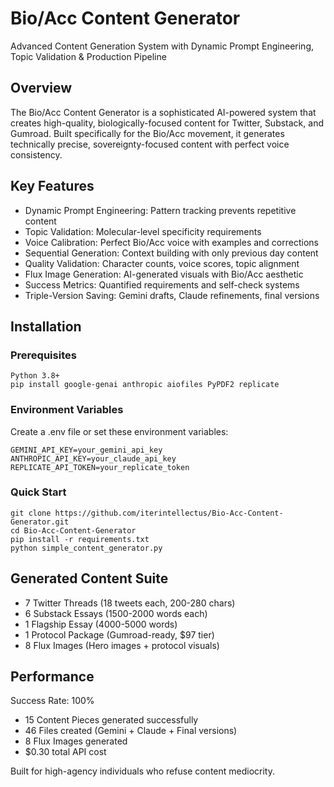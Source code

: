 # Bio/Acc Content Generator

Advanced Content Generation System with Dynamic Prompt Engineering, Topic Validation & Production Pipeline

## Overview

The Bio/Acc Content Generator is a sophisticated AI-powered system that creates high-quality, biologically-focused content for Twitter, Substack, and Gumroad. Built specifically for the Bio/Acc movement, it generates technically precise, sovereignty-focused content with perfect voice consistency.

## Key Features

- Dynamic Prompt Engineering: Pattern tracking prevents repetitive content
- Topic Validation: Molecular-level specificity requirements  
- Voice Calibration: Perfect Bio/Acc voice with examples and corrections
- Sequential Generation: Context building with only previous day content
- Quality Validation: Character counts, voice scores, topic alignment
- Flux Image Generation: AI-generated visuals with Bio/Acc aesthetic
- Success Metrics: Quantified requirements and self-check systems
- Triple-Version Saving: Gemini drafts, Claude refinements, final versions

## Installation

### Prerequisites
```
Python 3.8+
pip install google-genai anthropic aiofiles PyPDF2 replicate
```

### Environment Variables
Create a .env file or set these environment variables:
```
GEMINI_API_KEY=your_gemini_api_key
ANTHROPIC_API_KEY=your_claude_api_key  
REPLICATE_API_TOKEN=your_replicate_token
```

### Quick Start
```
git clone https://github.com/iterintellectus/Bio-Acc-Content-Generator.git
cd Bio-Acc-Content-Generator
pip install -r requirements.txt
python simple_content_generator.py
```

## Generated Content Suite

- 7 Twitter Threads (18 tweets each, 200-280 chars)
- 6 Substack Essays (1500-2000 words each)  
- 1 Flagship Essay (4000-5000 words)
- 1 Protocol Package (Gumroad-ready, $97 tier)
- 8 Flux Images (Hero images + protocol visuals)

## Performance

Success Rate: 100%
- 15 Content Pieces generated successfully
- 46 Files created (Gemini + Claude + Final versions)
- 8 Flux Images generated
- $0.30 total API cost

Built for high-agency individuals who refuse content mediocrity. 